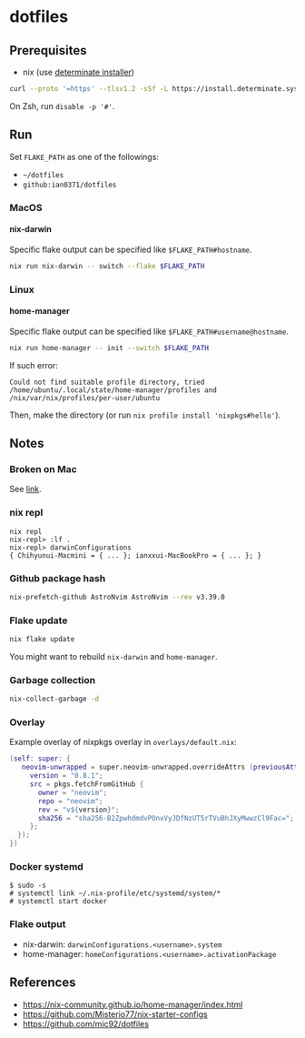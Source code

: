 # dotfiles

## Prerequisites

- nix (use [determinate installer](https://github.com/DeterminateSystems/nix-installer))

```bash
curl --proto '=https' --tlsv1.2 -sSf -L https://install.determinate.systems/nix | sh -s -- install
```

On Zsh, run `disable -p '#'`.

## Run

Set `FLAKE_PATH` as one of the followings:

- `~/dotfiles`
- `github:ian0371/dotfiles`

### MacOS

#### nix-darwin

Specific flake output can be specified like `$FLAKE_PATH#hostname`.

```bash
nix run nix-darwin -- switch --flake $FLAKE_PATH
```

### Linux

#### home-manager

Specific flake output can be specified like `$FLAKE_PATH#username@hostname`.

```bash
nix run home-manager -- init --switch $FLAKE_PATH
```

If such error:

```
Could not find suitable profile directory, tried /home/ubuntu/.local/state/home-manager/profiles and /nix/var/nix/profiles/per-user/ubuntu
```

Then, make the directory (or run `nix profile install 'nixpkgs#hello'`).

## Notes

### Broken on Mac

See [link](https://gist.github.com/meeech/0b97a86f235d10bc4e2a1116eec38e7e).

### nix repl

```
nix repl
nix-repl> :lf .
nix-repl> darwinConfigurations
{ Chihyunui-Macmini = { ... }; ianxxui-MacBookPro = { ... }; }
```

### Github package hash

```bash
nix-prefetch-github AstroNvim AstroNvim --rev v3.39.0
```

### Flake update

```bash
nix flake update
```

You might want to rebuild `nix-darwin` and `home-manager`.

### Garbage collection

```bash
nix-collect-garbage -d
```

### Overlay

Example overlay of nixpkgs overlay in `overlays/default.nix`:

```nix
(self: super: {
   neovim-unwrapped = super.neovim-unwrapped.overrideAttrs (previousAttrs: rec {
     version = "0.8.1";
     src = pkgs.fetchFromGitHub {
       owner = "neovim";
       repo = "neovim";
       rev = "v${version}";
       sha256 = "sha256-B2ZpwhdmdvPOnxVyJDfNzUT5rTVuBhJXyMwwzCl9Fac=";
     };
  });
})
```

### Docker systemd

```
$ sudo -s
# systemctl link ~/.nix-profile/etc/systemd/system/*
# systemctl start docker
```

### Flake output

- nix-darwin: `darwinConfigurations.<username>.system`
- home-manager: `homeConfigurations.<username>.activationPackage`

## References

- https://nix-community.github.io/home-manager/index.html
- https://github.com/Misterio77/nix-starter-configs
- https://github.com/mic92/dotfiles
